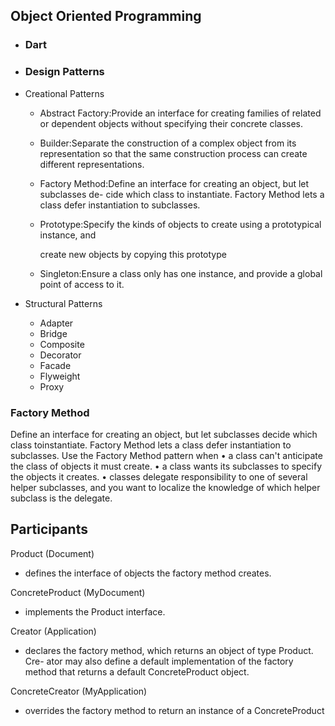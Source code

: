 ## Object Oriented Programming

- ### Dart

- ### Design Patterns

- Creational Patterns

  - Abstract Factory:Provide an interface for creating families of related or dependent objects without specifying their concrete classes.

  - Builder:Separate the construction of a complex object from its representation so
    that the same construction process can create different representations.

  - Factory Method:Define an interface for creating an object, but let subclasses de-
    cide which class to instantiate. Factory Method lets a class defer instantiation to
    subclasses.

  - Prototype:Specify the kinds of objects to create using a prototypical instance, and

    create new objects by copying this prototype

  - Singleton:Ensure a class only has one instance, and provide a global point of
    access to it.

- Structural Patterns
  - Adapter
  - Bridge
  - Composite
  - Decorator
  - Facade
  - Flyweight
  - Proxy

### Factory Method

Define an interface for creating an object, but let subclasses decide which class toinstantiate. Factory Method lets a class defer instantiation to subclasses.
Use the Factory Method pattern when
• a class can't anticipate the class of objects it must create.
• a class wants its subclasses to specify the objects it creates.
• classes delegate responsibility to one of several helper subclasses, and you
want to localize the knowledge of which helper subclass is the delegate.


## Participants

Product (Document)
- defines the interface of objects the factory method creates.

ConcreteProduct (MyDocument)
- implements the Product interface.


Creator (Application)
- declares the factory method, which returns an object of type Product. Cre-
ator may also define a default implementation of the factory method that
returns a default ConcreteProduct object.

ConcreteCreator (MyApplication)
- overrides the factory method to return an instance of a ConcreteProduct
